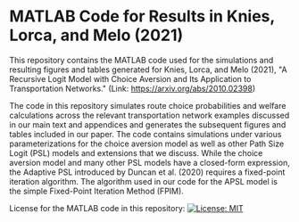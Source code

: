 # MATLAB Code for Results in Knies, Lorca, and Melo (2021)
This repository contains the MATLAB code used for the simulations and resulting figures and tables generated for Knies, Lorca, and Melo (2021), "A Recursive Logit Model with Choice Aversion and Its Application to Transportation Networks." (Link: https://arxiv.org/abs/2010.02398)

The code in this repository simulates route choice probabilities and welfare calculations across the relevant transportation network examples discussed in our main text and appendices and generates the subsequent figures and tables included in our paper. The code contains simulations under various parameterizations for the choice aversion model as well as other Path Size Logit (PSL) models and extensions that we discuss. While the choice aversion model and many other PSL models have a closed-form expression, the Adaptive PSL introduced by Duncan et al. (2020) requires a fixed-point iteration algorithm. The algorithm used in our code for the APSL model is the simple Fixed-Point Iteration Method (FPIM). 

License for the MATLAB code in this repository: [![License: MIT](https://img.shields.io/badge/License-MIT-yellow.svg)](https://opensource.org/licenses/MIT)
